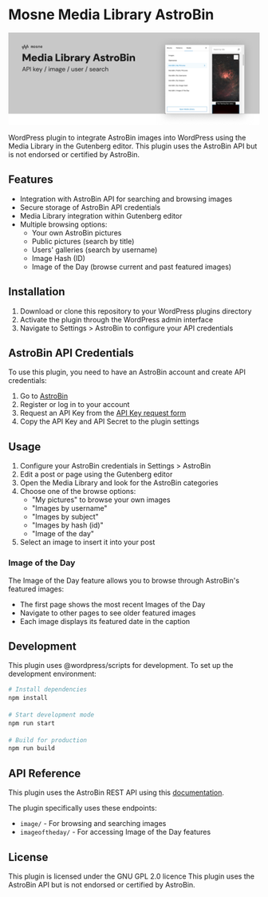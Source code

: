 # Mosne Media Library AstroBin

![osne Media Library AstroBin](https://github.com/mosne/mosne-media-library-astrobin/blob/main/.wordpress-org/banner-1544x500.png)


WordPress plugin to integrate AstroBin images into WordPress using the Media Library in the Gutenberg editor. This plugin uses the AstroBin API but is not endorsed or certified by AstroBin.

## Features

- Integration with AstroBin API for searching and browsing images
- Secure storage of AstroBin API credentials
- Media Library integration within Gutenberg editor
- Multiple browsing options:
  - Your own AstroBin pictures
  - Public pictures (search by title)
  - Users' galleries (search by username)
  - Image Hash (ID)  
  - Image of the Day (browse current and past featured images)

## Installation

1. Download or clone this repository to your WordPress plugins directory
2. Activate the plugin through the WordPress admin interface
3. Navigate to Settings > AstroBin to configure your API credentials

## AstroBin API Credentials

To use this plugin, you need to have an AstroBin account and create API credentials:

1. Go to [AstroBin](https://www.astrobin.com/)
2. Register or log in to your account
3. Request an API Key from the [API Key request form](https://welcome.astrobin.com/application-programming-interface#request-key)
4. Copy the API Key and API Secret to the plugin settings

## Usage

1. Configure your AstroBin credentials in Settings > AstroBin
2. Edit a post or page using the Gutenberg editor
3. Open the Media Library and look for the AstroBin categories
4. Choose one of the browse options:
   - "My pictures" to browse your own images
   - "Images by username"
   - "Images by subject"
   - "Images by hash (id)"
   - "Image of the day"
5. Select an image to insert it into your post

### Image of the Day

The Image of the Day feature allows you to browse through AstroBin's featured images:
- The first page shows the most recent Images of the Day
- Navigate to other pages to see older featured images
- Each image displays its featured date in the caption

## Development

This plugin uses @wordpress/scripts for development. To set up the development environment:

```bash
# Install dependencies
npm install

# Start development mode
npm run start

# Build for production
npm run build
```

## API Reference

This plugin uses the AstroBin REST API using this [documentation](https://welcome.astrobin.com/application-programming-interface).

The plugin specifically uses these endpoints:
- `image/` - For browsing and searching images
- `imageoftheday/` - For accessing Image of the Day features

## License

This plugin is licensed under the GNU GPL 2.0 licence 
This plugin uses the AstroBin API but is not endorsed or certified by AstroBin.